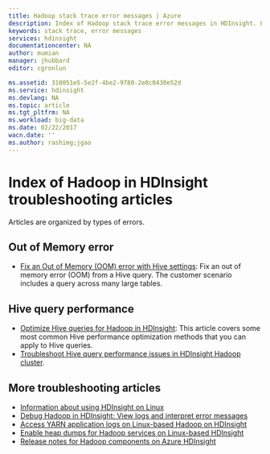 ```yaml
---
title: Hadoop stack trace error messages | Azure
description: Index of Hadoop stack trace error messages in HDInsight. Find the error in the list to see troubleshooting information.
keywords: stack trace, error messages
services: hdinsight
documentationcenter: NA
author: mumian
manager: jhubbard
editor: cgronlun

ms.assetid: 310051e5-5e2f-4be2-9780-2e8c0430e52d
ms.service: hdinsight
ms.devlang: NA
ms.topic: article
ms.tgt_pltfrm: NA
ms.workload: big-data
ms.date: 02/22/2017
wacn.date: ''
ms.author: rashimg;jgao
---
```


# Index of Hadoop in HDInsight troubleshooting articles
Articles are organized by types of errors.

## Out of Memory error
* [Fix an Out of Memory (OOM) error with Hive settings](./hdinsight-hadoop-hive-out-of-memory-error-oom.md):
     Fix an out of memory error (OOM) from a Hive query. The customer scenario includes a query across many large tables.

## Hive query performance
* [Optimize Hive queries for Hadoop in HDInsight](./hdinsight-hadoop-optimize-hive-query.md): This article covers some most common Hive performance optimization methods that you can apply to Hive queries.
* [Troubleshoot Hive query performance issues in HDInsight Hadoop cluster](https://blogs.msdn.microsoft.com/bigdatasupport/2015/08/13/troubleshooting-hive-query-performance-in-hdinsight-hadoop-cluster/).

## More troubleshooting articles
* [Information about using HDInsight on Linux](./hdinsight-hadoop-linux-information.md)
* [Debug Hadoop in HDInsight: View logs and interpret error messages](./hdinsight-debug-jobs.md)
* [Access YARN application logs on Linux-based Hadoop on HDInsight](./hdinsight-hadoop-access-yarn-app-logs-linux.md)
* [Enable heap dumps for Hadoop services on Linux-based HDInsight](./hdinsight-hadoop-collect-debug-heap-dump-linux.md)
* [Release notes for Hadoop components on Azure HDInsight](./hdinsight-release-notes.md)